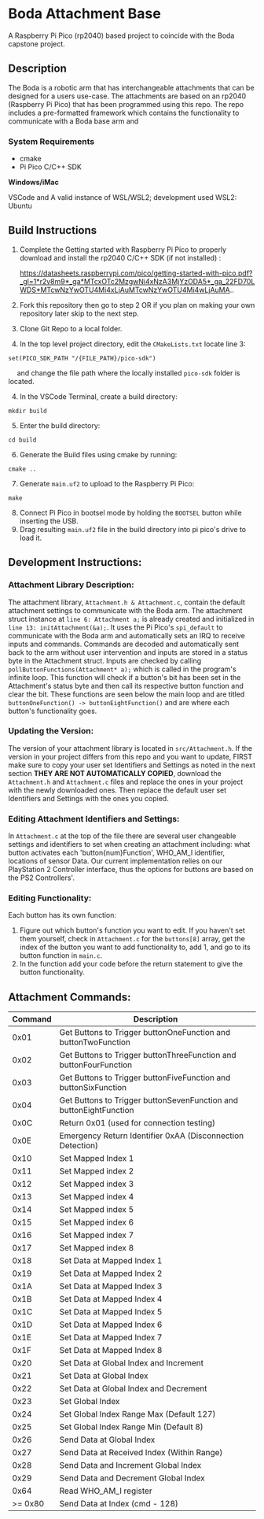 # Boda Attachment Base
A Raspberry Pi Pico (rp2040) based project to coincide with the Boda capstone project. 

## Description
The Boda is a robotic arm that has interchangeable attachments that can be designed for a users use-case. The attachments are based on an rp2040 (Raspberry Pi Pico) that has been programmed using this repo.
The repo includes a pre-formatted framework which contains the functionality to communicate with a Boda base arm and 

### System Requirements
- cmake
- Pi Pico C/C++ SDK

**Windows/iMac**

VSCode and A valid instance of WSL/WSL2; development used WSL2: Ubuntu

## Build Instructions
1. Complete the Getting started with Raspberry Pi Pico to properly download and install the rp2040 C/C++ SDK (if not installed) :

   https://datasheets.raspberrypi.com/pico/getting-started-with-pico.pdf?_gl=1*r2v8m9*_ga*MTcxOTc2MzgwNi4xNzA3MjYzODA5*_ga_22FD70LWDS*MTcwNzYwOTU4Mi4xLjAuMTcwNzYwOTU4Mi4wLjAuMA..

2. Fork this repository then go to step 2 OR if you plan on making your own repository later skip to the next step.

3. Clone Git Repo to a local folder.

4. In the top level project directory, edit the `CMakeLists.txt` locate line 3:
```
set(PICO_SDK_PATH "/{FILE_PATH}/pico-sdk")
```
&emsp; and change the file path where the locally installed `pico-sdk` folder is located.

4. In the VSCode Terminal, create a build directory:
```
mkdir build
```

5. Enter the build directory:
```
cd build
```

6. Generate the Build files using cmake by running:
```
cmake .. 
```

7. Generate `main.uf2` to upload to the Raspberry Pi Pico:
```
make
```

8. Connect Pi Pico in bootsel mode by holding the `BOOTSEL` button while inserting the USB.
9. Drag resulting `main.uf2` file in the build directory into pi pico's drive to load it.

## Development Instructions:
### Attachment Library Description:
The attachment library, `Attachment.h & Attachment.c`, contain the default attachment settings to communicate with the Boda arm. The attachment struct instance at `line 6: Attachment a;` is already created and initialized in `line 13: initAttachment(&a);`.
It uses the Pi Pico's `spi_default` to communicate with the Boda arm and automatically sets an IRQ to receive inputs and commands. Commands are decoded and automatically sent back to the arm without user intervention and inputs are stored in a status byte in the Attachment struct. Inputs are checked by calling `pollButtonFunctions(Attachment* a);` which is called in the program's infinite loop. This function will check if a button's bit has been set in the Attachment's status byte and then call its respective button function and clear the bit. These functions are seen below the main loop and are titled `buttonOneFunction() -> buttonEightFunction()` and are where each button's functionality goes.

### Updating the Version:
The version of your attachment library is located in `src/Attachment.h`. If the version in your project differs from this repo and you want to update, FIRST make sure to copy your user set Identifiers and Settings as noted in the next section **THEY ARE NOT AUTOMATICALLY COPIED**, download the `Attachment.h` and `Attachment.c` files and replace the ones in your project with the newly downloaded ones. Then replace the default user set Identifiers and Settings with the ones you copied.

### Editing Attachment Identifiers and Settings:
In `Attachment.c` at the top of the file there are several user changeable settings and identifiers to set when creating an attachment including: what button activates each 'button{num}Function', WHO_AM_I identifier, locations of sensor Data.
Our current implementation relies on our PlayStation 2 Controller interface, thus the options for buttons are based on the PS2 Controllers'.

### Editing Functionality:
Each button has its own function:
1. Figure out which button's function you want to edit. If you haven't set them yourself, check in `Attachment.c` for the `buttons[8]` array, get the index of the button you want to add functionality to, add 1, and go to its button function in `main.c`.
2. In the function add your code before the return statement to give the button functionality.

## Attachment Commands:
| Command | Description |
| ------- | ----------- |
| 0x01 | Get Buttons to Trigger buttonOneFunction and buttonTwoFunction | 
| 0x02 | Get Buttons to Trigger buttonThreeFunction and buttonFourFunction | 
| 0x03 | Get Buttons to Trigger buttonFiveFunction and buttonSixFunction | 
| 0x04 | Get Buttons to Trigger buttonSevenFunction and buttonEightFunction | 
| 0x0C | Return 0x01 (used for connection testing) |
| 0x0E | Emergency Return Identifier 0xAA (Disconnection Detection) |
| 0x10 | Set Mapped Index 1 |
| 0x11 | Set Mapped index 2 |
| 0x12 | Set Mapped index 3 |
| 0x13 | Set Mapped index 4 |
| 0x14 | Set Mapped index 5 |
| 0x15 | Set Mapped index 6 |
| 0x16 | Set Mapped index 7 |
| 0x17 | Set Mapped index 8 |
| 0x18 | Set Data at Mapped Index 1 |
| 0x19 | Set Data at Mapped Index 2 |
| 0x1A | Set Data at Mapped Index 3 |
| 0x1B | Set Data at Mapped Index 4 |
| 0x1C | Set Data at Mapped Index 5 |
| 0x1D | Set Data at Mapped Index 6 |
| 0x1E | Set Data at Mapped Index 7 |
| 0x1F | Set Data at Mapped Index 8 |
| 0x20 | Set Data at Global Index and Increment |
| 0x21 | Set Data at Global Index |
| 0x22 | Set Data at Global Index and Decrement |
| 0x23 | Set Global Index|
| 0x24 | Set Global Index Range Max (Default 127) |
| 0x25 | Set Global Index Range Min (Default 8) |
| 0x26 | Send Data at Global Index|
| 0x27 | Send Data at Received Index (Within Range) |
| 0x28 | Send Data and Increment Global Index |
| 0x29 | Send Data and Decrement Global Index |
| 0x64 | Read WHO_AM_I register | 
| >= 0x80 | Send Data at Index (cmd - 128) |
